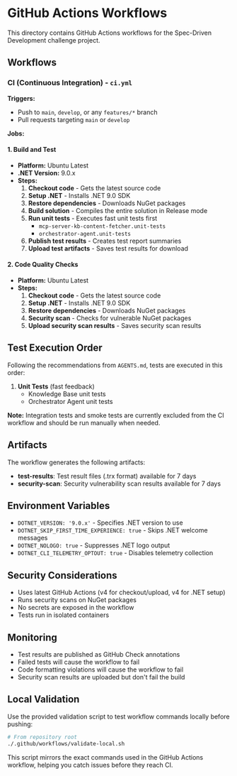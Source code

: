 # GitHub Actions Workflows

This directory contains GitHub Actions workflows for the Spec-Driven Development challenge project.

## Workflows

### CI (Continuous Integration) - `ci.yml`

**Triggers:**
- Push to `main`, `develop`, or any `features/*` branch
- Pull requests targeting `main` or `develop`

**Jobs:**

#### 1. Build and Test
- **Platform:** Ubuntu Latest
- **.NET Version:** 9.0.x
- **Steps:**
  1. **Checkout code** - Gets the latest source code
  2. **Setup .NET** - Installs .NET 9.0 SDK
  3. **Restore dependencies** - Downloads NuGet packages
  4. **Build solution** - Compiles the entire solution in Release mode
  5. **Run unit tests** - Executes fast unit tests first
     - `mcp-server-kb-content-fetcher.unit-tests`
     - `orchestrator-agent.unit-tests`
  6. **Publish test results** - Creates test report summaries
  7. **Upload test artifacts** - Saves test results for download

#### 2. Code Quality Checks
- **Platform:** Ubuntu Latest
- **Steps:**
  1. **Checkout code** - Gets the latest source code
  2. **Setup .NET** - Installs .NET 9.0 SDK
  3. **Restore dependencies** - Downloads NuGet packages
  4. **Security scan** - Checks for vulnerable NuGet packages
  5. **Upload security scan results** - Saves security scan results

## Test Execution Order

Following the recommendations from `AGENTS.md`, tests are executed in this order:

1. **Unit Tests** (fast feedback)
   - Knowledge Base unit tests
   - Orchestrator Agent unit tests

**Note:** Integration tests and smoke tests are currently excluded from the CI workflow and should be run manually when needed.

## Artifacts

The workflow generates the following artifacts:

- **test-results**: Test result files (.trx format) available for 7 days
- **security-scan**: Security vulnerability scan results available for 7 days

## Environment Variables

- `DOTNET_VERSION: '9.0.x'` - Specifies .NET version to use
- `DOTNET_SKIP_FIRST_TIME_EXPERIENCE: true` - Skips .NET welcome messages
- `DOTNET_NOLOGO: true` - Suppresses .NET logo output
- `DOTNET_CLI_TELEMETRY_OPTOUT: true` - Disables telemetry collection

## Security Considerations

- Uses latest GitHub Actions (v4 for checkout/upload, v4 for .NET setup)
- Runs security scans on NuGet packages
- No secrets are exposed in the workflow
- Tests run in isolated containers

## Monitoring

- Test results are published as GitHub Check annotations
- Failed tests will cause the workflow to fail
- Code formatting violations will cause the workflow to fail
- Security scan results are uploaded but don't fail the build

## Local Validation

Use the provided validation script to test workflow commands locally before pushing:

```bash
# From repository root
./.github/workflows/validate-local.sh
```

This script mirrors the exact commands used in the GitHub Actions workflow, helping you catch issues before they reach CI.